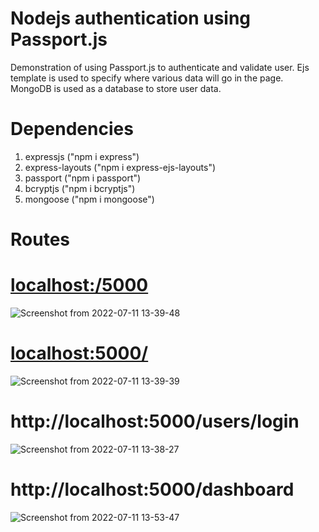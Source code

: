 # Nodejs authentication using Passport.js
 Demonstration of using Passport.js to authenticate and validate user.
 Ejs template is used to specify where various data will go in the page.
 MongoDB is used as a database to store user data.
 
 # Dependencies
 1. expressjs ("npm i express") 
 2. express-layouts ("npm i express-ejs-layouts")
 3. passport ("npm i passport")
 4. bcryptjs ("npm i bcryptjs")
 5. mongoose ("npm i mongoose")

# Routes
 # [localhost:/5000](http://localhost:5000/)
 ![Screenshot from 2022-07-11 13-39-48](https://user-images.githubusercontent.com/88592710/178229430-a57c8be8-46bf-456e-bfd4-596175ce0b77.png)

 # [localhost:5000/](http://localhost:5000/users/register)
 ![Screenshot from 2022-07-11 13-39-39](https://user-images.githubusercontent.com/88592710/178229979-c04de0bd-4fb4-4d94-b547-f6231dbe1525.png)

 # http://localhost:5000/users/login
  ![Screenshot from 2022-07-11 13-38-27](https://user-images.githubusercontent.com/88592710/178230622-e2567b04-5d7a-48a5-9f68-9a5649c9aa4a.png)

 # http://localhost:5000/dashboard
  ![Screenshot from 2022-07-11 13-53-47](https://user-images.githubusercontent.com/88592710/178230783-fbd0c521-76cb-47db-a12a-2f8f6b57322e.png)
